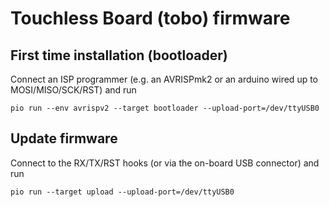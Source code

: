 # Touchless Board (tobo) firmware

## First time installation (bootloader)
Connect an ISP programmer (e.g. an AVRISPmk2 or an arduino wired up to MOSI/MISO/SCK/RST) and run

```
pio run --env avrispv2 --target bootloader --upload-port=/dev/ttyUSB0
```


## Update firmware
Connect to the RX/TX/RST hooks (or via the on-board USB connector) and run
```
pio run --target upload --upload-port=/dev/ttyUSB0
```


